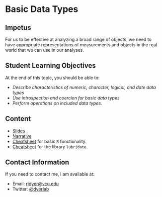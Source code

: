 # Basic Data Types


## Impetus

For us to be effective at analyzing a broad range of objects, we need to have appropriate representations of measurements and objects in the real world that we can use in our analyses.  

## Student Learning Objectives

At the end of this topic, you should be able to:  
 - *Describe characteristics of numeric, character, logical, and date data types* 
 - *Use introspection and coercion for basic data types*
 - *Perform operations on included data types.* 

## Content
 - [Slides](https://dyerlabteaching.github.io/basic-data-types/slides.html)
 - [Narrative](https://dyerlabteaching.github.io/basic-data-types/narrative.html)
 - [Cheatsheet](https://raw.githubusercontent.com/rstudio/cheatsheets/master/base-r.pdf) for basic `R` functionality.
 - [Cheatsheet](https://github.com/DyerlabTeaching/Basic-Data-Types/raw/main/R_lubridate.pdf) for the library `lubridate`.

## Contact Information

If you need to contact me, I am available at:  
 - Email: rjdyer@vcu.edu
 - Twitter: [@dyerlab](https://twitter.com/dyerlab/)
